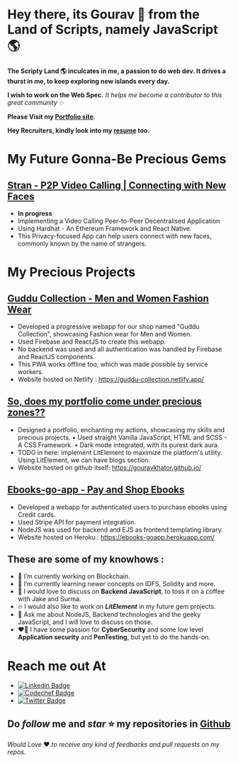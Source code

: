 # Hey there, its Gourav 👋 from the Land of Scripts, namely JavaScript 🌎

**The Scripty Land 🌎 inculcates in me, a passion to do web dev. It drives a thurst in me, to keep exploring new islands every day.** 

**I wish to work on the Web Spec.**
*It helps me become a contributor to this great community ✨*

**Please Visit my [Portfolio site](https://gouravkhator.github.io/)**.

**Hey Recruiters, kindly look into my [resume](https://drive.google.com/file/d/1LheHuKCc8MaftpwWwMSkPOGGJjhoAMa_/view?usp=sharing) too.**

# My Future Gonna-Be Precious Gems

## [Stran - P2P Video Calling | Connecting with New Faces](https://github.com/gouravkhator/stran)

* **In progress**
* Implementing a Video Calling Peer-to-Peer Decentralised Application
* Using Hardhat - An Ethereum Framework and React Native.
* This Privacy-focused App can help users connect with new faces, commonly known by the name of strangers.

# My Precious Projects

## [Guddu Collection - Men and Women Fashion Wear](https://github.com/gouravkhator/guddu-collection)  
* Developed a progressive webapp for our shop named "Guddu Collection", showcasing Fashion wear for Men and Women.
* Used Firebase and ReactJS to create this webapp.
* No backend was used and all authentication was handled by Firebase and ReactJS components.
* This PWA works offline too, which was made possible by service workers.
* Website hosted on Netlify : https://guddu-collection.netlify.app/

## [So, does my portfolio come under precious zones??](https://github.com/gouravkhator/gouravkhator.github.io)

* Designed a portfolio, enchanting my actions, showcasing my skills and precious projects.
• Used straight Vanilla JavaScript, HTML and SCSS - A CSS Framework.
• Dark mode integrated, with its purest dark aura.
* TODO in here: implement LitElement to maximize the platform's utility. Using LitElement, we can have blogs section.
* Website hosted on github itself: https://gouravkhator.github.io/

## [Ebooks-go-app - Pay and Shop Ebooks](https://github.com/gouravkhator/Ebooks-go-app)  
* Developed a webapp for authenticated users to purchase ebooks using Credit cards.
* Used Stripe API for payment integration.
* NodeJS was used for backend and EJS as frontend templating library.
* Website hosted on Heroku : https://ebooks-goapp.herokuapp.com/

## These are some of my knowhows : 

- 🔭 I’m currently working on Blockchain.
- 🌱 I’m currently learning newer concepts on IDFS, Solidity and more.
- 📝 I would love to discuss on **Backend JavaScript**, to toss it on a coffee with Jake and Surma.
- 🔥 I would also like to work on ***LitElement*** in my future gem projects.
- 💬 Ask me about NodeJS, Backend technologies and the geeky JavaScript, and I will love to discuss on those.
- ❤️‍🔥 I have some passion for **CyberSecurity** and some low level **Application security** and **PenTesting**, but yet to do the hands-on.

# Reach me out At

* [![Linkedin Badge](https://img.shields.io/badge/-Gourav_Khator-blue?style=flat-circle&logo=Linkedin&logoColor=white&link=https://www.linkedin.com/in/gouravkhator/)](https://www.linkedin.com/in/gouravkhator/)
* [![Codechef Badge](https://img.shields.io/badge/-Gourav_Khator-brown?style=flat-circle&logo=Codechef&logoColor=white&link=https://www.codechef.com/users/gourav_khator)](https://www.codechef.com/users/gourav_khator)
* [![Twitter Badge](https://img.shields.io/badge/-Gourav_Khator-darkgreen?style=flat-circle&logo=Twitter&logoColor=white&link=https://twitter.com/_gouravkhator)](https://twitter.com/_gouravkhator)

## Do *follow* me and *star* ⭐ my repositories in [Github](https://github.com/gouravkhator)

*Would Love* ❤️ *to receive any kind of feedbacks and pull requests on my repos.*
